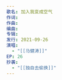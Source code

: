 ```yaml
---
歌名: 加入我变成空气
作词: 
作曲: 
编曲: 
专辑: 
发行: 2021-09-26
演唱:
  - "[[马健涛]]"
EP: 26
抄袭:
  - "[[独自去偷换]]"
---
```

